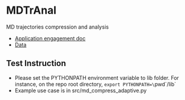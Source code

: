 # MDTrAnal
MD trajectories compression and analysis
* [Application engagement doc ](https://confluence.exascaleproject.org/download/attachments/24187396/Data%20reduction%20for%20the%20NWChemEx%20project5.docx?version=1&modificationDate=1490915182000&api=v2)
* [Data](https://goo.gl/8yX8rM)

## Test Instruction
* Please set the PYTHONPATH environment variable to lib folder. For instance, on the repo root directory, `export PYTHONPATH=\`pwd\`/lib`
* Example use case is in src/md_compress_adaptive.py
